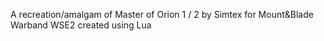 A recreation/amalgam of Master of Orion 1 / 2 by Simtex for Mount&Blade Warband WSE2 created using Lua
